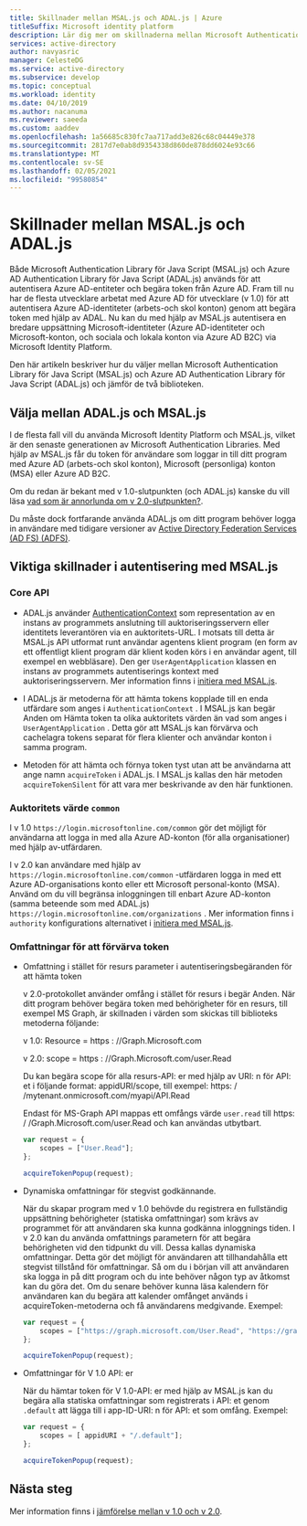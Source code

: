 ```yaml
---
title: Skillnader mellan MSAL.js och ADAL.js | Azure
titleSuffix: Microsoft identity platform
description: Lär dig mer om skillnaderna mellan Microsoft Authentication Library för Java Script (MSAL.js) och Azure AD Authentication Library för Java Script (ADAL.js) och hur du väljer vilket du vill använda.
services: active-directory
author: navyasric
manager: CelesteDG
ms.service: active-directory
ms.subservice: develop
ms.topic: conceptual
ms.workload: identity
ms.date: 04/10/2019
ms.author: nacanuma
ms.reviewer: saeeda
ms.custom: aaddev
ms.openlocfilehash: 1a56685c830fc7aa717add3e826c68c04449e378
ms.sourcegitcommit: 2817d7e0ab8d9354338d860de878dd6024e93c66
ms.translationtype: MT
ms.contentlocale: sv-SE
ms.lasthandoff: 02/05/2021
ms.locfileid: "99580854"
---
```

# <a name="differences-between-msaljs-and-adaljs"></a>Skillnader mellan MSAL.js och ADAL.js

Både Microsoft Authentication Library för Java Script (MSAL.js) och Azure AD Authentication Library för Java Script (ADAL.js) används för att autentisera Azure AD-entiteter och begära token från Azure AD. Fram till nu har de flesta utvecklare arbetat med Azure AD för utvecklare (v 1.0) för att autentisera Azure AD-identiteter (arbets-och skol konton) genom att begära token med hjälp av ADAL. Nu kan du med hjälp av MSAL.js autentisera en bredare uppsättning Microsoft-identiteter (Azure AD-identiteter och Microsoft-konton, och sociala och lokala konton via Azure AD B2C) via Microsoft Identity Platform.

Den här artikeln beskriver hur du väljer mellan Microsoft Authentication Library för Java Script (MSAL.js) och Azure AD Authentication Library för Java Script (ADAL.js) och jämför de två biblioteken.

## <a name="choosing-between-adaljs-and-msaljs"></a>Välja mellan ADAL.js och MSAL.js

I de flesta fall vill du använda Microsoft Identity Platform och MSAL.js, vilket är den senaste generationen av Microsoft Authentication Libraries. Med hjälp av MSAL.js får du token för användare som loggar in till ditt program med Azure AD (arbets-och skol konton), Microsoft (personliga) konton (MSA) eller Azure AD B2C.

Om du redan är bekant med v 1.0-slutpunkten (och ADAL.js) kanske du vill läsa [vad som är annorlunda om v 2.0-slutpunkten?](../azuread-dev/azure-ad-endpoint-comparison.md).

Du måste dock fortfarande använda ADAL.js om ditt program behöver logga in användare med tidigare versioner av [Active Directory Federation Services (AD FS) (ADFS)](/windows-server/identity/active-directory-federation-services).

## <a name="key-differences-in-authentication-with-msaljs"></a>Viktiga skillnader i autentisering med MSAL.js

### <a name="core-api"></a>Core API

* ADAL.js använder [AuthenticationContext](https://github.com/AzureAD/azure-activedirectory-library-for-js/wiki/Config-authentication-context#authenticationcontext) som representation av en instans av programmets anslutning till auktoriseringsservern eller identitets leverantören via en auktoritets-URL. I motsats till detta är MSAL.js API utformat runt användar agentens klient program (en form av ett offentligt klient program där klient koden körs i en användar agent, till exempel en webbläsare). Den ger `UserAgentApplication` klassen en instans av programmets autentiserings kontext med auktoriseringsservern. Mer information finns i [initiera med MSAL.js](msal-js-initializing-client-applications.md).

* I ADAL.js är metoderna för att hämta tokens kopplade till en enda utfärdare som anges i `AuthenticationContext` . I MSAL.js kan begär Anden om Hämta token ta olika auktoritets värden än vad som anges i `UserAgentApplication` . Detta gör att MSAL.js kan förvärva och cachelagra tokens separat för flera klienter och användar konton i samma program.

* Metoden för att hämta och förnya token tyst utan att be användarna att ange namn `acquireToken` i ADAL.js. I MSAL.js kallas den här metoden `acquireTokenSilent` för att vara mer beskrivande av den här funktionen.

### <a name="authority-value-common"></a>Auktoritets värde `common`

I v 1.0 `https://login.microsoftonline.com/common` gör det möjligt för användarna att logga in med alla Azure AD-konton (för alla organisationer) med hjälp av-utfärdaren.

I v 2.0 kan användare med hjälp av `https://login.microsoftonline.com/common` -utfärdaren logga in med ett Azure AD-organisations konto eller ett Microsoft personal-konto (MSA). Använd om du vill begränsa inloggningen till enbart Azure AD-konton (samma beteende som med ADAL.js) `https://login.microsoftonline.com/organizations` . Mer information finns i `authority` konfigurations alternativet i [initiera med MSAL.js](msal-js-initializing-client-applications.md).

### <a name="scopes-for-acquiring-tokens"></a>Omfattningar för att förvärva token
* Omfattning i stället för resurs parameter i autentiseringsbegäranden för att hämta token

    v 2.0-protokollet använder omfång i stället för resurs i begär Anden. När ditt program behöver begära token med behörigheter för en resurs, till exempel MS Graph, är skillnaden i värden som skickas till biblioteks metoderna följande:

    v 1.0: Resource = https \: //Graph.Microsoft.com

    v 2.0: scope = https \: //Graph.Microsoft.com/user.Read

    Du kan begära scope för alla resurs-API: er med hjälp av URI: n för API: et i följande format: appidURI/scope, till exempel: https: \/ /mytenant.onmicrosoft.com/myapi/API.Read

    Endast för MS-Graph API mappas ett omfångs värde `user.read` till https: \/ /Graph.Microsoft.com/user.Read och kan användas utbytbart.

    ```javascript
    var request = {
        scopes = ["User.Read"];
    };

    acquireTokenPopup(request);   
    ```

* Dynamiska omfattningar för stegvist godkännande.

    När du skapar program med v 1.0 behövde du registrera en fullständig uppsättning behörigheter (statiska omfattningar) som krävs av programmet för att användaren ska kunna godkänna inloggnings tiden. I v 2.0 kan du använda omfattnings parametern för att begära behörigheten vid den tidpunkt du vill. Dessa kallas dynamiska omfattningar. Detta gör det möjligt för användaren att tillhandahålla ett stegvist tillstånd för omfattningar. Så om du i början vill att användaren ska logga in på ditt program och du inte behöver någon typ av åtkomst kan du göra det. Om du senare behöver kunna läsa kalendern för användaren kan du begära att kalender omfånget används i acquireToken-metoderna och få användarens medgivande. Exempel:

    ```javascript
    var request = {
        scopes = ["https://graph.microsoft.com/User.Read", "https://graph.microsoft.com/Calendar.Read"];
    };

    acquireTokenPopup(request);   
    ```

* Omfattningar för V 1.0 API: er

    När du hämtar token för V 1.0-API: er med hjälp av MSAL.js kan du begära alla statiska omfattningar som registrerats i API: et genom `.default` att lägga till i app-ID-URI: n för API: et som omfång. Exempel:

    ```javascript
    var request = {
        scopes = [ appidURI + "/.default"];
    };

    acquireTokenPopup(request);
    ```

## <a name="next-steps"></a>Nästa steg
Mer information finns i [jämförelse mellan v 1.0 och v 2.0](../azuread-dev/azure-ad-endpoint-comparison.md).
